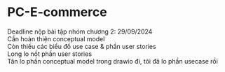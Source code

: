 # PC-E-commerce <br />
Deadline nộp bài tập nhóm chương 2: 29/09/2024  <br />
Cần hoàn thiện conceptual model  <br />
Còn thiếu các biểu đồ use case & phần user stories  <br />
Long lo nốt phần user stories <br /> 
Tân lo phần conceptual model trong drawio đi, tôi đã lo phần usecase rồi<br />
